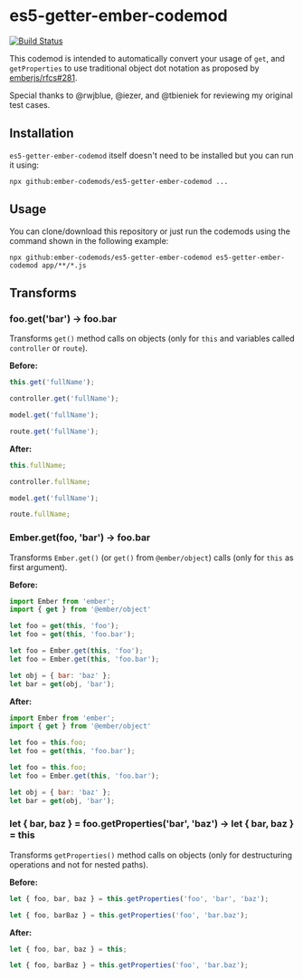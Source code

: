 es5-getter-ember-codemod
==============================================================================

[![Build Status](https://travis-ci.org/rondale-sc/es5-getter-ember-codemod.svg?branch=master)](https://travis-ci.org/rondale-sc/es5-getter-ember-codemod)

This codemod is intended to automatically convert your usage of `get`, and
`getProperties` to use traditional object dot notation as proposed by
[emberjs/rfcs#281](https://github.com/emberjs/rfcs/blob/master/text/0281-es5-getters.md).

Special thanks to @rwjblue, @iezer, and @tbieniek for reviewing my original
test cases.


Installation
------------------------------------------------------------------------------

`es5-getter-ember-codemod` itself doesn't need to be installed but you can run it using:

```
npx github:ember-codemods/es5-getter-ember-codemod ...
``` 


Usage
------------------------------------------------------------------------------

You can clone/download this repository or just run the codemods using the command
shown in the following example:

```
npx github:ember-codemods/es5-getter-ember-codemod es5-getter-ember-codemod app/**/*.js
```


Transforms
------------------------------------------------------------------------------

### foo.get('bar') -> foo.bar

Transforms `get()` method calls on objects (only for `this` and variables
called `controller` or `route`).

**Before:**

```js
this.get('fullName');

controller.get('fullName');

model.get('fullName');

route.get('fullName');
```

**After:**

```js
this.fullName;

controller.fullName;

model.get('fullName');

route.fullName;
```


### Ember.get(foo, 'bar') -> foo.bar

Transforms `Ember.get()` (or `get()` from `@ember/object`) calls (only
for `this` as first argument).

**Before:**

```js
import Ember from 'ember';
import { get } from '@ember/object'

let foo = get(this, 'foo');
let foo = get(this, 'foo.bar');

let foo = Ember.get(this, 'foo');
let foo = Ember.get(this, 'foo.bar');

let obj = { bar: 'baz' };
let bar = get(obj, 'bar');
```

**After:**

```js
import Ember from 'ember';
import { get } from '@ember/object'

let foo = this.foo;
let foo = get(this, 'foo.bar');

let foo = this.foo;
let foo = Ember.get(this, 'foo.bar');

let obj = { bar: 'baz' };
let bar = get(obj, 'bar');
```


### let { bar, baz } = foo.getProperties('bar', 'baz') -> let { bar, baz } = this

Transforms `getProperties()` method calls on objects (only for
destructuring operations and not for nested paths).

**Before:**

```js
let { foo, bar, baz } = this.getProperties('foo', 'bar', 'baz');

let { foo, barBaz } = this.getProperties('foo', 'bar.baz');
```

**After:**

```js
let { foo, bar, baz } = this;

let { foo, barBaz } = this.getProperties('foo', 'bar.baz');
```
